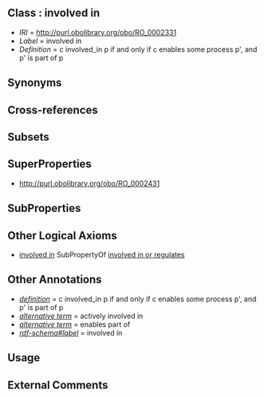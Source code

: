 
## Class : involved in

 * *IRI* = http://purl.obolibrary.org/obo/RO_0002331
 * *Label* = involved in
 * *Definition* = c involved_in p if and only if c enables some process p', and p' is part of p

## Synonyms


## Cross-references


## Subsets


## SuperProperties

 * <http://purl.obolibrary.org/obo/RO_0002431>

## SubProperties


## Other Logical Axioms

 * [involved in](../../RO/31/RO_0002331.md) SubPropertyOf [involved in or regulates](../../RO/31/RO_0002431.md)

## Other Annotations

 * *[definition](../../IAO/15/IAO_0000115.md)* = c involved_in p if and only if c enables some process p', and p' is part of p
 * *[alternative term](../../IAO/18/IAO_0000118.md)* = actively involved in
 * *[alternative term](../../IAO/18/IAO_0000118.md)* = enables part of
 * *[rdf-schema#label](../../el/rdf-schema#label.md)* = involved in

## Usage


## External Comments

